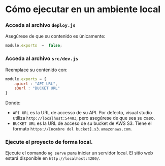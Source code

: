 # Cómo ejecutar en un ambiente local

### Acceda al archivo `deploy.js`
Asegúrese de que su contenido es únicamente:
```javascript
module.exports  =  false;
```
### Acceda al archivo `src/dev.js`

Reemplace su contenido con:
```javascript
module.exports = {
	apiurl : "API URL",
	s3url : "BUCKET URL"
}
```
Donde:
* `API URL` es la URL de accesso de su API. Por defecto, visual studio utiliza `http://localhost:54403`, pero asegúrese de que sea su caso.
* `BUCKET URL` es la URL de acceso de su bucket de AWS S3. Tiene el formato `https://[nombre del bucket].s3.amazonaws.com`.

### Ejecute el proyecto de forma local.
Ejecute el comando `ng serve` para iniciar un servidor local. El sitio web estará disponible en `http://localhost:4200/`. 
